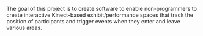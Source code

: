 The goal of this project is to create software to enable non-programmers to 
create interactive Kinect-based exhibit/performance spaces that track the
position of participants and trigger events when they enter and leave various
areas.
